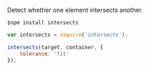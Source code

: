 Detect whether one element intersects another.

`$npm install intersects`

```js
var intersects = require('intersects');

intersects(target, container, {
	tolerance: 'fit'
});
```